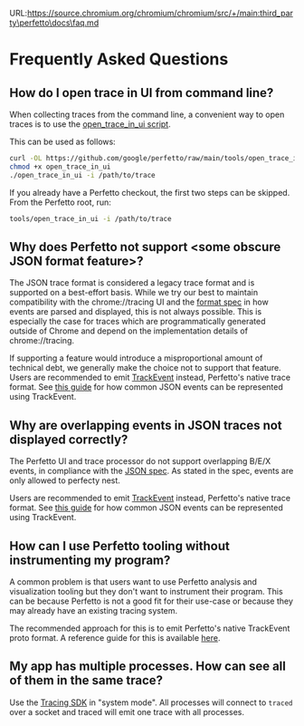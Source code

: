 URL:https://source.chromium.org/chromium/chromium/src/+/main:third_party\perfetto\docs\faq.md
# Frequently Asked Questions

## How do I open trace in UI from command line?

When collecting traces from the command line, a convenient way to open traces
is to use the [open\_trace\_in\_ui script](/tools/open_trace_in_ui).

This can be used as follows:

```sh
curl -OL https://github.com/google/perfetto/raw/main/tools/open_trace_in_ui
chmod +x open_trace_in_ui
./open_trace_in_ui -i /path/to/trace
```

If you already have a Perfetto checkout, the first two steps can be skipped.
From the Perfetto root, run:

```sh
tools/open_trace_in_ui -i /path/to/trace
```

## Why does Perfetto not support \<some obscure JSON format feature\>?

The JSON trace format is considered a legacy trace format and is supported on a
best-effort basis. While we try our best to maintain compatibility with the
chrome://tracing UI and the [format spec](https://docs.google.com/document/d/1CvAClvFfyA5R-PhYUmn5OOQtYMH4h6I0nSsKchNAySU/preview#heading=h.nso4gcezn7n1)
in how events are parsed and displayed, this is not always possible.
This is especially the case for traces which are programmatically generated
outside of Chrome and depend on the implementation details of chrome://tracing.

If supporting a feature would introduce a misproportional amount of technical
debt, we generally make the choice not to support that feature. Users
are recommended to emit [TrackEvent](/docs/instrumentation/track-events.md)
instead, Perfetto's native trace format. See
[this guide](/docs/reference/synthetic-track-event.md) for how common JSON
events can be represented using
TrackEvent.

## Why are overlapping events in JSON traces not displayed correctly?

The Perfetto UI and trace processor do not support overlapping B/E/X events, in
compliance with the
[JSON spec](https://docs.google.com/document/d/1CvAClvFfyA5R-PhYUmn5OOQtYMH4h6I0nSsKchNAySU/preview#heading=h.nso4gcezn7n1).
As stated in the spec, events are only allowed to perfecty nest.

Users are recommended to emit
[TrackEvent](/docs/instrumentation/track-events.md)
instead, Perfetto's native trace format. See
[this guide](/docs/reference/synthetic-track-event.md) for how common JSON
events can be represented using
TrackEvent.

## How can I use Perfetto tooling without instrumenting my program?

A common problem is that users want to use Perfetto analysis and visualization
tooling but they don't want to instrument their program. This can be because
Perfetto is not a good fit for their use-case or because they may already have
an existing tracing system.

The recommended approach for this is to emit Perfetto's native TrackEvent proto
format. A reference guide for this is available
[here](/docs/reference/synthetic-track-event.md).


## My app has multiple processes. How can see all of them in the same trace?

Use the [Tracing SDK](/docs/instrumentation/tracing-sdk.md#system-mode) in
"system mode". All processes will connect to `traced` over a socket and traced
will emit one trace with all processes.

